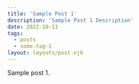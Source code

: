 ```yaml
---
title: 'Sample Post 1'
description: 'Sample Post 1 Description'
date: 2022-10-11
tags:
  - posts
  - some-tag-1
layout: layouts/post.njk
---
```


Sample post 1.
